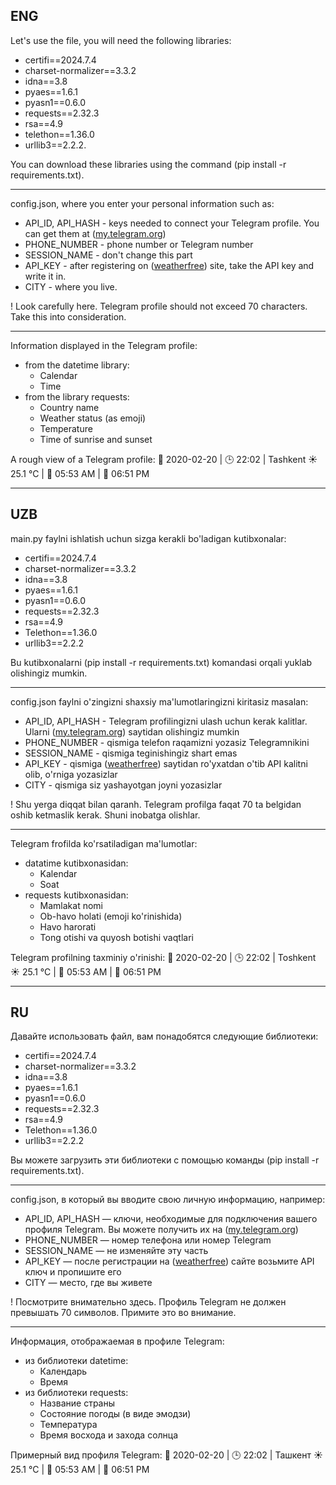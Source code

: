 ENG
-----

Let's use the file, you will need the following libraries:

* certifi==2024.7.4
* charset-normalizer==3.3.2
* idna==3.8
* pyaes==1.6.1
* pyasn1==0.6.0
* requests==2.32.3
* rsa==4.9
* telethon==1.36.0
* urllib3==2.2.2.

You can download these libraries using the command (pip install -r requirements.txt).

----------------------

config.json, where you enter your personal information such as:

* API_ID, API_HASH - keys needed to connect your Telegram profile. You can get them at ([my.telegram.org](https://my.telegram.org/auth))
* PHONE_NUMBER - phone number or Telegram number
* SESSION_NAME - don't change this part
* API_KEY - after registering on ([weatherfree](https://www.weatherapi.com/)) site, take the API key and write it in.
* CITY - where you live.

! Look carefully here. Telegram profile should not exceed 70 characters. Take this into consideration.

----------------------

Information displayed in the Telegram profile:

* from the datetime library:
	+ Calendar
	+ Time
* from the library requests:
	+ Country name
	+ Weather status (as emoji)
	+ Temperature
	+ Time of sunrise and sunset

A rough view of a Telegram profile:
📅 2020-02-20 | 🕒 22:02 | Tashkent ☀️ 25.1 °C | 🌅 05:53 AM | 🌇 06:51 PM

----------------------
UZB
-----

main.py faylni ishlatish uchun sizga kerakli bo'ladigan kutibxonalar:

* certifi==2024.7.4
* charset-normalizer==3.3.2
* idna==3.8
* pyaes==1.6.1
* pyasn1==0.6.0
* requests==2.32.3
* rsa==4.9
* Telethon==1.36.0
* urllib3==2.2.2

Bu kutibxonalarni (pip install -r requirements.txt) komandasi orqali yuklab olishingiz mumkin.

----------------------

config.json faylni o'zingizni shaxsiy ma'lumotlaringizni kiritasiz masalan:

* API_ID, API_HASH - Telegram profilingizni ulash uchun kerak kalitlar. Ularni ([my.telegram.org](https://my.telegram.org/auth)) saytidan olishingiz mumkin
* PHONE_NUMBER - qismiga telefon raqamizni yozasiz Telegramnikini
* SESSION_NAME - qismiga teginishingiz shart emas
* API_KEY - qismiga ([weatherfree](https://www.weatherapi.com/)) saytidan ro'yxatdan o'tib API kalitni olib, o'rniga yozasizlar
* CITY - qismiga siz yashayotgan joyni yozasizlar

! Shu yerga diqqat bilan qaranh. Telegram profilga faqat 70 ta belgidan oshib ketmaslik kerak. Shuni inobatga olishlar.

----------------------

Telegram frofilda ko'rsatiladigan ma'lumotlar:

* datatime kutibxonasidan:
	+ Kalendar
	+ Soat
* requests kutibxonasidan:
	+ Mamlakat nomi
	+ Ob-havo holati (emoji ko'rinishida)
	+ Havo harorati
	+ Tong otishi va quyosh botishi vaqtlari

Telegram profilning taxminiy o'rinishi:
    📅 2020-02-20 | 🕒 22:02 | Toshkent ☀️ 25.1 °C | 🌅 05:53 AM | 🌇 06:51 PM

----------------------
RU
-----

Давайте использовать файл, вам понадобятся следующие библиотеки:

* certifi==2024.7.4
* charset-normalizer==3.3.2
* idna==3.8
* pyaes==1.6.1
* pyasn1==0.6.0
* requests==2.32.3
* rsa==4.9
* Telethon==1.36.0
* urllib3==2.2.2

Вы можете загрузить эти библиотеки с помощью команды (pip install -r requirements.txt).

----------------------

config.json, в который вы вводите свою личную информацию, например:

* API_ID, API_HASH — ключи, необходимые для подключения вашего профиля Telegram. Вы можете получить их на ([my.telegram.org](https://my.telegram.org/auth))
* PHONE_NUMBER — номер телефона или номер Telegram
* SESSION_NAME — не изменяйте эту часть
* API_KEY — после регистрации на ([weatherfree](https://www.weatherapi.com/)) сайте возьмите API ключ и пропишите его
* CITY — место, где вы живете

! Посмотрите внимательно здесь. Профиль Telegram не должен превышать 70 символов. Примите это во внимание.

----------------------

Информация, отображаемая в профиле Telegram:

* из библиотеки datetime:
	+ Календарь
	+ Время
* из библиотеки requests:
	+ Название страны
	+ Состояние погоды (в виде эмодзи)
	+ Температура
	+ Время восхода и захода солнца

Примерный вид профиля Telegram:
    📅 2020-02-20 | 🕒 22:02 | Ташкент ☀️ 25.1 °C | 🌅 05:53 AM | 🌇 06:51 PM
